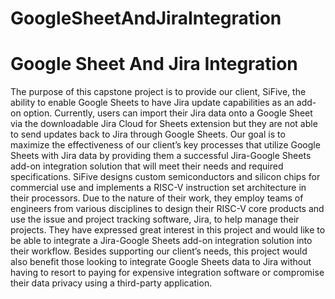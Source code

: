 # GoogleSheetAndJiraIntegration
# Google Sheet And Jira Integration
The purpose of this capstone project is to provide our client, SiFive, the ability to enable Google Sheets to have Jira update capabilities as an add-on option. Currently, users can import their Jira data onto a Google Sheet via the downloadable Jira Cloud for Sheets extension but they are not able to send updates back to Jira through Google Sheets. Our goal is to maximize the effectiveness of our client’s key processes that utilize Google Sheets with Jira data by providing them a successful Jira-Google Sheets add-on integration solution that will meet their needs and required specifications.
	SiFive designs custom semiconductors and silicon chips for commercial use and implements a RISC-V instruction set architecture in their processors.  Due to the nature of their work, they employ teams of engineers from various disciplines to design their RISC-V core products and use the issue and project tracking software, Jira, to help manage their projects. They have expressed great interest in this project and would like to be able to integrate a Jira-Google Sheets add-on integration solution into their workflow. Besides supporting our client’s needs, this project would also benefit those looking to integrate Google Sheets data to Jira without having to resort to paying for expensive integration software or compromise their data privacy using a third-party application.
